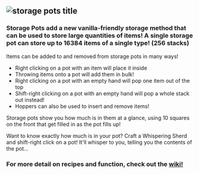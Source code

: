![storage pots title](https://cdn.modrinth.com/data/cached_images/0b1c7ae387d30d2ba35873a528d725e73692fa23.png)
---
### Storage Pots add a new vanilla-friendly storage method that can be used to store large quantities of items! A single storage pot can store up to 16384 items of a single type! (256 stacks)

Items can be added to and removed from storage pots in many ways!
- Right clicking on a pot with an item will place it inside
- Throwing items onto a pot will add them in bulk!
- Right clicking on a pot with an empty hand will pop one item out of the top
- Shift-right clicking on a pot with an empty hand will pop a whole stack out instead!
- Hoppers can also be used to insert and remove items!

Storage pots show you how much is in them at a glance, using 10 squares on the front that get filled in as the pot fills up!

Want to know exactly how much is in your pot? Craft a Whispering Sherd and shift-right click on a pot! It'll whisper to you, telling you the contents of the pot...

### For more detail on recipes and function, check out the [wiki!](https://github.com/maybejake/storage-pots/wiki)
